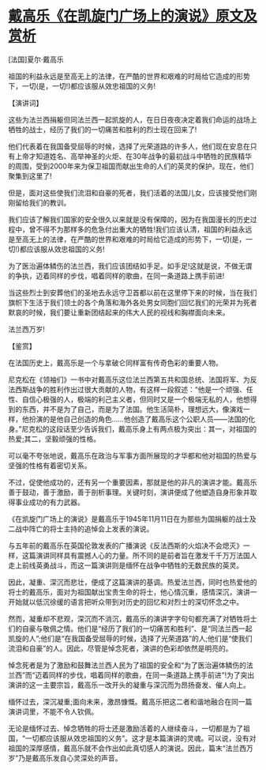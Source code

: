 # [戴高乐《在凯旋门广场上的演说》原文及赏析](https://www.vrrw.net/wx/14531.html)

[法国]夏尔·戴高乐

祖国的利益永远是至高无上的法律，在严酷的世界和艰难的时局给它造成的形势下，一切(是，一切!)都应该服从效忠祖国的义务!

【演讲词】

这些为法兰西捐躯但同法兰西一起凯旋的人，在日日夜夜决定着我们命运的战场上牺牲的战士，经历了我们的一切痛苦和胜利的烈士现在回来了!

他们代表着在我国备受屈辱的时候，选择了光荣道路的许多人，他们现在安息在只有上帝才知道姓名、高举神圣的火炬、在30年战争的最初战斗中牺牲的民族精华的周围，受到2000年来为保卫祖国而献出生命的人们的英灵的保护。现在，他们聚集到这里了!

但是，面对这些使我们流泪和自豪的死者，我们活着的法国儿女，应该接受他们刚刚留给我们的教训。

我们应该了解我们国家的安全很久以来就是没有保障的，因为在我国漫长的历史过程中，曾不得不为那样多的危急付出重大的牺牲!我们应该认清，祖国的利益永远是至高无上的法律，在严酷的世界和艰难的时局给它造成的形势下，一切(是，一切!)都应该服从效忠祖国的义务!

为了医治遍体鳞伤的法兰西，我们应该团结如手足。如手足!这就是说，不做无谓的争执，迈着同样的步伐，唱着同样的歌曲，在同一条道路上携手前进!

当这些烈士到安葬他们的圣地去永远守卫首都以前在这里停下来的时候，当在我们旗帜下生活于我们领土的各个角落和海外各处男女同胞们回忆我们的光荣并为死者默哀的时候，我们要让重新团结起来的伟大人民的视线和胸襟面向未来。

法兰西万岁!



【鉴赏】

在法国历史上，戴高乐是一个与拿破仑同样富有传奇色彩的重要人物。

尼克松在《领袖们》一书中对戴高乐这位法兰西第五共和国总统、法国将军、为反法西斯战争的胜利作出过很大贡献的人物，有这样一段叙述：“他是一个顽强、任性、自信心极强的人，极端的利己主义者，但同时又是一个极端无私的人，他想得到的东西，并不是为了自己，而是为了法国。他生活简朴，理想远大，像演戏一样，他扮演的是他自己创造的角色……他创造了戴高乐这个公职人员——法国的化身。”尼克松的这段话至少告诉我们，戴高乐身上有两点极为突出：其一，对祖国的热爱;其二，坚毅顽强的性格。

可以毫不夸张地说，戴高乐在政治与军事方面所展现的才华都和他对祖国的热爱与坚强的性格有着密切关系。

不过，促使他成功的，还有另一个重要因素，那就是他的非凡的演讲才能。戴高乐善于鼓动，善于激励，善于剖析事理。关键时刻，演讲便成了他塑造自身形象并取得事业成功的有力武器。

《在凯旋门广场上的演说》是戴高乐于1945年11月11日在为那些为国捐躯的战士及二战中阵亡的将士主持的追悼会上发表的演说。

与五年前的戴高乐在英国伦敦发表的广播演说《反法西斯的火焰决不会熄灭》一样，这篇演讲同样具有震撼人心的力量。所不同的是前者旨在激发千千万万法国人走上前线英勇战斗，而这一篇演讲则是缅怀在战争中牺牲的无数民族的英灵。

因此，凝重、深沉而悲壮，便成了这篇演讲的基调。热爱法兰西，同时也热爱他的将士的戴高乐，面对为祖国献出宝贵生命的将士，他心情沉重，感情深沉，演讲一开始就以低沉徐缓的语言把听众带到对历史的回忆和对烈士的深切怀念之中。

然而，凝重却不悲观，深沉而不消沉，戴高乐的演讲字字句句都充满了对牺牲将士们的自豪与敬佩之情。他们是“经历了我们的一切痛苦和胜利”、是“同法兰西一起凯旋的人”;他们是“在我国备受屈辱的时候，选择了光荣道路”的人;他们是“使我们流泪和自豪”的人。因此，尽管是悼念死者，演讲的色彩却依然是明亮的。

悼念死者是为了激励和鼓舞法兰西人民为了祖国的安全和“为了医治遍体鳞伤的法兰西”而“迈着同样的步伐，唱着同样的歌曲，在同一条道路上携手前进”!为了突出演讲的这一主要宗旨，戴高乐一改开头的凝重与深沉而为昂扬奋发、催人向上。

缅怀过去，深沉凝重;面向未来，激昂慷慨。戴高乐把这二者和谐地融合在同一篇演讲词里，不能不令人钦佩。

无论是缅怀过去、悼念牺牲的将士还是激励活着的人继续奋斗，一切都是为了祖国，“一切都应该服从效忠祖国的义务”。这才是本篇演讲的灵魂。可以说，没有对祖国的深厚感情，戴高乐就不会作出如此真切感人的演说。因此，篇末“法兰西万岁”乃是戴高乐发自心灵深处的声音。

